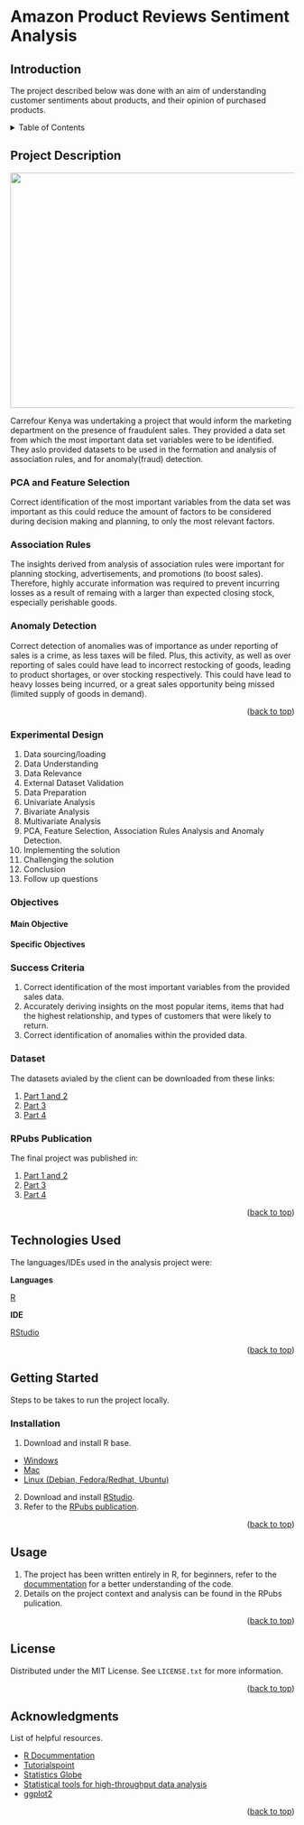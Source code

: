 # Amazon Product Reviews Sentiment Analysis


## Introduction

The project described below was done with an aim of understanding customer sentiments about products, and their opinion of purchased products.


<!-- TABLE OF CONTENTS -->
<details>
  <summary>Table of Contents</summary>
  <ol>
    <li>
      <a href="#project-description">Project Description</a>
      <ul>
        <li><a href="#experimental-design">Experimental Design</a></li>
        <li><a href="#objectives">Objectives</a></li>
        <li><a href="#sucess-criteria">Success Criteria</a></li>
        <li><a href="#dataset">Dataset</a></li>
        <li><a href="#rpubs-publication">RPubs Publication</a></li>
      </ul>
    </li>
    <li>
      <a href="#technologies-used">Technologies Used</a></li>
    <li>
      <a href="#getting-started">Getting Started</a>
      <ul>
        <li><a href="#installation">Installation</a></li>
      </ul>
    </li>
    <li><a href="#usage">Usage</a></li>
    <li><a href="#license">License</a></li>
    <li><a href="#acknowledgments">Acknowledgments</a></li>
  </ol>
</details>



<!-- PROJECT DESCRIPTION -->
## Project Description

<p align="center">
  <img 
    width="614"
    height="417"
    src="https://fontspool.com/img/fonts/img-1602929103184.png"
  >
</p>


Carrefour Kenya was undertaking a project that would inform the marketing department on the presence of fraudulent sales. They provided a data set from
which the most important data set variables were to be identified. They aslo provided datasets to be used in the formation and analysis of association rules, 
and for anomaly(fraud) detection.

### PCA and Feature Selection

Correct identification of the most important variables from the data set was important as this could reduce the amount of factors to be considered during 
decision making and planning, to only the most relevant factors.

### Association Rules

The insights derived from analysis of association rules were important for planning stocking, advertisements, and promotions (to boost sales). Therefore, highly accurate information was required to prevent incurring losses as a result of remaing with a larger than expected closing stock, especially perishable goods.

### Anomaly Detection

Correct detection of anomalies was of importance as under reporting of sales is a crime, as less taxes will be filed. Plus, this activity, as well as 
over reporting of sales could have lead to incorrect restocking of goods, leading to product shortages, or over stocking respectively. This could have lead to heavy losses being incurred, or a great sales opportunity being missed (limited supply of goods in demand).


<p align="right">(<a href="#top">back to top</a>)</p>

<!-- EXPERIMENTAL DESIGN -->
### Experimental Design

1. Data sourcing/loading 
2. Data Understanding 
3. Data Relevance
4. External Dataset Validation
5. Data Preparation
6. Univariate Analysis
7. Bivariate Analysis
8. Multivariate Analysis
9. PCA, Feature Selection, Association Rules Analysis and Anomaly Detection.  
10. Implementing the solution
11. Challenging the solution
12. Conclusion
13. Follow up questions


<!-- Objectives-->
### Objectives

#### Main Objective

#### Specific Objectives

<!-- SUCCESS CRITERIA-->
### Success Criteria

1. Correct identification of the most important variables from the provided sales data.
2. Accurately deriving insights on the most popular items, items that had the highest relationship, and types of customers that were likely to return.
3. Correct identification of anomalies within the provided data.


<!-- DATASET -->
### Dataset

The datasets avialed by the client can be downloaded from these links:
1. [Part 1 and 2](http://bit.ly/CarreFourDataset)
2. [Part 3](http://bit.ly/SupermarketDatasetII)
3. [Part 4](http://bit.ly/CarreFourSalesDataset)



<!-- RPUBS PUBLICATION -->
### RPubs Publication

The final project was published in:
1. [Part 1 and 2](http://rpubs.com/deborah_masibo/mba_pca_feature_selection)
2. [Part 3](http://rpubs.com/deborah_masibo/mba_association_rules)
3. [Part 4](http://rpubs.com/deborah_masibo/mba_anomaly_detection)

<p align="right">(<a href="#top">back to top</a>)</p>


<!-- TECHNOLOGIES USED -->

## Technologies Used

The languages/IDEs used in the analysis project were: 

**Languages**

[R](https://www.rdocumentation.org/)

**IDE**

[RStudio](https://www.rstudio.com/)


<p align="right">(<a href="#top">back to top</a>)</p>



<!-- GETTING STARTED -->

## Getting Started

Steps to be takes to run the project locally.

### Installation

1. Download and install R base.
* [Windows](https://cran.r-project.org/bin/windows/base/)
* [Mac](https://cran.r-project.org/bin/macosx/)
* [Linux (Debian, Fedora/Redhat, Ubuntu)](https://cran.r-project.org/)

2. Download and install [RStudio](https://www.rstudio.com/products/rstudio/download/).
3. Refer to the [RPubs publication](http://rpubs.com/deborah_masibo/908054).

<p align="right">(<a href="#top">back to top</a>)</p>



<!-- USAGE EXAMPLES -->
## Usage

1. The project has been written entirely in R, for beginners, refer to the [docummentation](https://www.rdocumentation.org/) for a better understanding of the code.
2. Details on the project context and analysis can be found in the RPubs pulication.

<p align="right">(<a href="#top">back to top</a>)</p>




<!-- LICENSE -->
## License

Distributed under the MIT License. See `LICENSE.txt` for more information.

<p align="right">(<a href="#top">back to top</a>)</p>




<!-- ACKNOWLEDGMENTS -->
## Acknowledgments
List of helpful resources.

* [R Docummentation](https://www.rdocumentation.org/)
* [Tutorialspoint](https://www.tutorialspoint.com/r/index.htm)
* [Statistics Globe](https://statisticsglobe.com/r-programming-language)
* [Statistical tools for high-throughput data analysis](http://www.sthda.com/english/wiki/ggplot2-essentials)
* [ggplot2](https://ggplot2.tidyverse.org/)
<p align="right">(<a href="#top">back to top</a>)</p>




